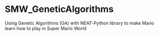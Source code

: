# SMW_GeneticAlgorithms
Using Genetic Algorithms (GA) with  NEAT-Python library to make Mario learn how to play in Super Mario World 
